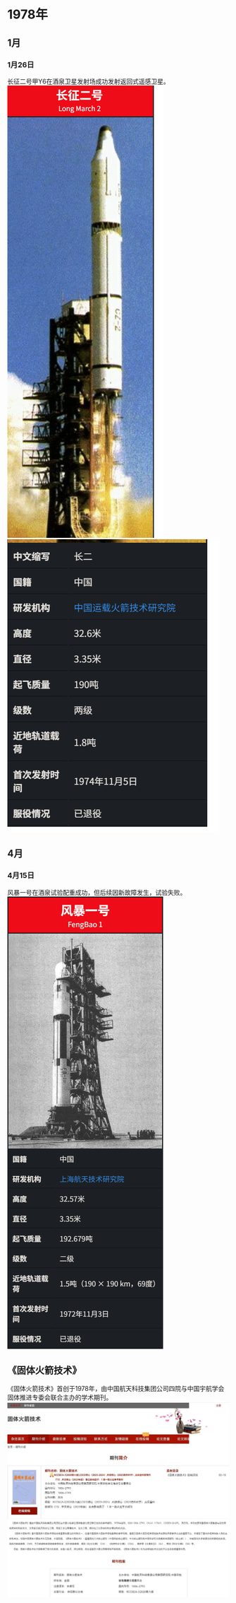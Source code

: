 # 1978年

## 1月
### 1月26日 
长征二号甲Y6在酒泉卫星发射场成功发射返回式遥感卫星。![alt text](image-6.png)![alt text](image-7.png)

## 4月
### 4月15日
风暴一号在酒泉试验配重成功，但后续因新故障发生，试验失败。![alt text](image-8.png)

## 《固体火箭技术》
《固体火箭技术》首创于1978年，由中国航天科技集团公司四院与中国宇航学会固体推进专委会联合主办的学术期刊。![alt text](fca72c57fec02145665151a1bc965a5c.jpg)
